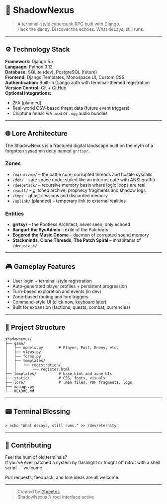 # 🧠 ShadowNexus

> A terminal-style cyberpunk RPG built with Django.  
> Hack the decay. Discover the echoes. What decays, still runs.

---

## ⚙️ Technology Stack

**Framework:** Django 5.x  
**Language:** Python 3.12  
**Database:** SQLite (dev), PostgreSQL (future)  
**Frontend:** Django Templates, Monospace UI, Custom CSS  
**Authentication:** Built-in Django auth with terminal-themed registration  
**Version Control:** Git + GitHub  
**Optional Integrations:**  
- 2FA (planned)
- Real-world CSV-based threat data (future event triggers)
- Chiptune music via `.mod` or `.ogg` audio bundles

---

## 🌐 Lore Architecture

The ShadowNexus is a fractured digital landscape built on the myth of a forgotten sysadmin deity named `grrtsyr`.

### Zones
- `/mainframe/` – the battle core; corrupted threads and hostile syscalls
- `/den/` – safe space node; styled like an internet café with ANSI graffiti
- `/deepstack/` – recursive memory basin where logic loops are real
- `/vault/` – glitched archive; prophecy fragments and shadow logs
- `/tmp/` – ghost sessions and discarded memory
- `/uplink/` (planned) – temporary link to external realities

### Entities
- **grrtsyr** – the Rootless Architect; never seen, only echoed
- **Bangurt the SysAdmin** – exile of the Patchrats
- **Eogprod the Music Gnome** – daemon of corrupted sound memory
- **Stackminds**, **Clone Threads**, **The Patch Spiral** – inhabitants of `/deepstack/`

---

## 🎮 Gameplay Features

- User login + terminal-style registration
- Auto-generated player profiles + persistent progression
- Turn-based exploration and events (in dev)
- Zone-based routing and lore triggers
- Command-style UI (click now, keyboard later)
- Built for expansion (factions, quests, combat, currencies)

---

## 📁 Project Structure

```
shadownexus/
├── game/
│   ├── models.py       # Player, Post, Enemy, etc.
│   ├── views.py
│   ├── forms.py
│   ├── templates/
│   │   └── registration/
│   │       └── register.html
├── templates/          # base.html and zone UIs
├── static/             # CSS, fonts, visuals
├── lore/               # .man files, PDF fragments, logs
├── manage.py
└── README.md
```

---

## 📟 Terminal Blessing

```
> echo "What decays, still runs." >> /dev/eternity
```

---

## 🤝 Contributing

Feel the hum of old terminals?  
If you’ve ever patched a system by flashlight or fought off bitrot with a shell script — welcome.

Pull requests, feedback, and lore ideas are all welcome.

---

> Created by [@pextris](https://github.com/pextris)  
> ShadowNexus // root interface active
